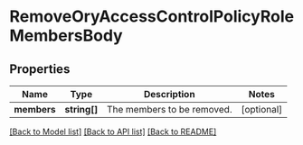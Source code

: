 # RemoveOryAccessControlPolicyRoleMembersBody

## Properties
Name | Type | Description | Notes
------------ | ------------- | ------------- | -------------
**members** | **string[]** | The members to be removed. | [optional] 

[[Back to Model list]](../README.md#documentation-for-models) [[Back to API list]](../README.md#documentation-for-api-endpoints) [[Back to README]](../README.md)


